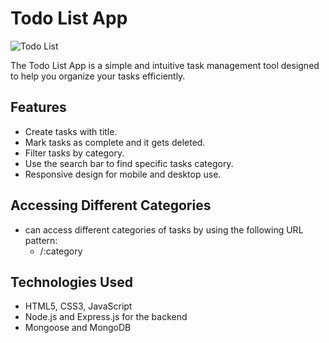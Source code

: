 # Todo List App

![Todo List](https://github.com/pragyakashyap/ToDo-List/blob/main/Demo/ToDo%20List.gif)

The Todo List App is a simple and intuitive task management tool designed to help you organize your tasks efficiently.

## Features

- Create tasks with title.
- Mark tasks as complete and it gets deleted.
- Filter tasks by category.
- Use the search bar to find specific tasks category.
- Responsive design for mobile and desktop use.

## Accessing Different Categories
- can access different categories of tasks by using the following URL pattern:
  - /:category


## Technologies Used

- HTML5, CSS3, JavaScript
- Node.js and Express.js for the backend 
- Mongoose and MongoDB 


